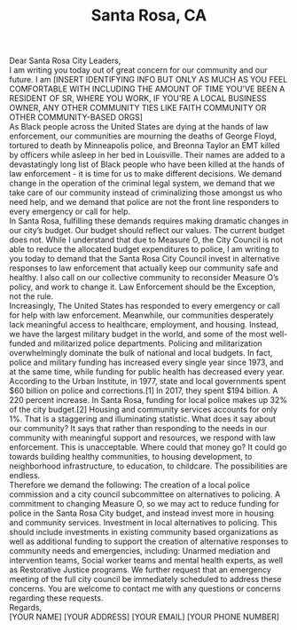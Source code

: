 ---
title: Santa Rosa, CA
permalink: "/santarosa"
name: Letter to Mayor and Council Members
state: CA
city: Santa Rosa
layout: email
recipients:
- tschwedhelm@srcity.org
- vfleming@srcity.org
- jsawyer@srcity.org
- crogers@srcity.org
- eolivares@srcity.org
- hjtibbetts@srcity.org
- rdowd@srcity.org
- dguhin@srcity.org
- cmcbride@srcity.org
- jnutt@srcity.org
- sgallagher@srcity.org
- cMcBride@srcity.org
- swilliams@srcity.org
subject: Santa Rosa Resident for Defunding the SRPD
body: |-
  Dear Santa Rosa City Leaders,

  I am writing you today out of great concern for our community and our future. I am [INSERT IDENTIFYING INFO BUT ONLY AS MUCH AS YOU FEEL COMFORTABLE WITH INCLUDING THE AMOUNT OF TIME YOU'VE BEEN A RESIDENT OF SR, WHERE YOU WORK, IF YOU'RE A LOCAL BUSINESS OWNER, ANY OTHER COMMUNITY TIES LIKE FAITH COMMUNITY OR OTHER COMMUNITY-BASED ORGS]

  As Black people across the United States are dying at the hands of law enforcement, our communities are mourning the deaths of George Floyd, tortured to death by Minneapolis police, and Breonna Taylor an EMT killed by officers while asleep in her bed in Louisville. Their names are added to a devastatingly long list of Black people who have been killed at the hands of law enforcement - it is time for us to make different decisions. We demand change in the operation of the criminal legal system, we demand that we take care of our community instead of criminalizing those amongst us who need help, and we demand that police are not the front line responders to every emergency or call for help.

  In Santa Rosa, fulfilling these demands requires making dramatic changes in our city’s budget. Our budget should reflect our values. The current budget does not. While I understand that due to Measure O, the City Council is not able to reduce the allocated budget expenditures to police, I am writing to you today to demand that the Santa Rosa City Council invest in alternative responses to law enforcement that actually keep our community safe and healthy. I also call on our collective community to reconsider Measure O’s policy, and work to change it. Law Enforcement should be the Exception, not the rule.

  Increasingly, The United States has responded to every emergency or call for help with law enforcement. Meanwhile, our communities desperately lack meaningful access to healthcare, employment, and housing. Instead, we have the largest military budget in the world, and some of the most well-funded and militarized police departments. Policing and militarization overwhelmingly dominate the bulk of national and local budgets. In fact, police and military funding has increased every single year since 1973, and at the same time, while funding for public health has decreased every year. According to the Urban Institute, in 1977, state and local governments spent $60 billion on police and corrections.[1] In 2017, they spent $194 billion. A 220 percent increase. In Santa Rosa, funding for local police makes up 32% of the city budget.[2] Housing and community services accounts for only 1%. That is a staggering and illuminating statistic. What does it say about our community? It says that rather than responding to the needs in our community with meaningful support and resources, we respond with law enforcement. This is unacceptable. Where could that money go? It could go towards building healthy communities, to housing development, to neighborhood infrastructure, to education, to childcare. The possibilities are endless.

  Therefore we demand the following:
  The creation of a local police commission and a city council subcommittee on alternatives to policing. A commitment to changing Measure O, so we may act to reduce funding for police in the Santa Rosa City budget, and instead invest more in housing and community services. Investment in local alternatives to policing. This should include investments in existing community based organizations as well as additional funding to support the creation of alternative responses to community needs and emergencies, including: Unarmed mediation and intervention teams, Social worker teams and mental health experts, as well as Restorative Justice programs. We further request that an emergency meeting of the full city council be immediately scheduled to address these concerns. You are welcome to contact me with any questions or concerns regarding these requests.

  Regards,

  [YOUR NAME]
  [YOUR ADDRESS]
  [YOUR EMAIL]
  [YOUR PHONE NUMBER]
---